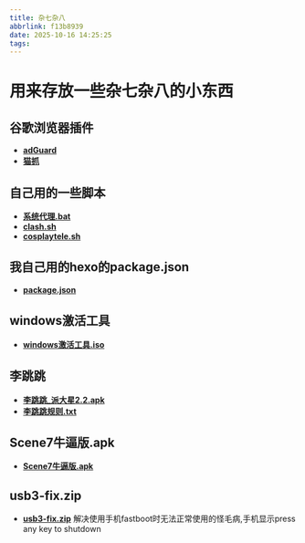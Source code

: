 ```yaml
---
title: 杂七杂八
abbrlink: f13b8939
date: 2025-10-16 14:25:25
tags:
---
```

# 用来存放一些杂七杂八的小东西

## 谷歌浏览器插件

- **[adGuard](../others/adGuard.crx)**
- **[猫抓](../others/cat-cash.crx)**

## 自己用的一些脚本

- **[系统代理.bat](../others/系统代理.bat)**
- **[clash.sh](../others/clash.sh)**
- **[cosplaytele.sh](../others/cosplaytele.sh)**

## 我自己用的hexo的package.json

- **[package.json](../others/package.json)**

## windows激活工具

- **[windows激活工具.iso](../others/windows激活工具.iso)**

## 李跳跳

- **[李跳跳_派大星2.2.apk](../others/李跳跳_派大星2.2.apk)**
- **[李跳跳规则.txt](../others/李跳跳规则.txt)**

## Scene7牛逼版.apk
- **[Scene7牛逼版.apk](../others/Scene7牛逼版.apk)**

## usb3-fix.zip
- **[usb3-fix.zip](../others/usb3-fix.zip)** 解决使用手机fastboot时无法正常使用的怪毛病,手机显示press any key to shutdown